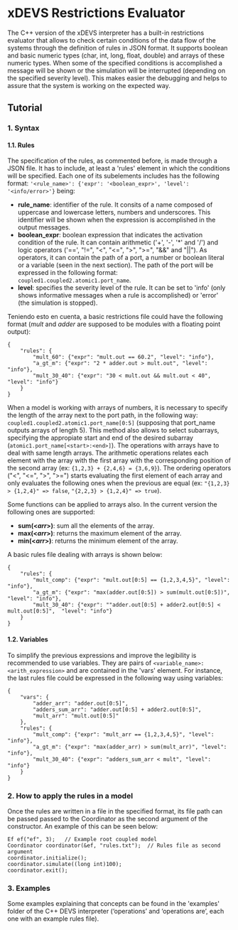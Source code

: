 # xDEVS Restrictions Evaluator
The C++ version of the xDEVS interpreter has a built-in restrictions evaluator that allows to check certain conditions of the data flow of the systems through the definition of rules in JSON format. It supports boolean and basic numeric types (char, int, long, float, double) and arrays of these numeric types. When some of the specified conditions is accomplished a message will be shown or the simulation will be interrupted (depending on the specified severity level). This makes easier the debugging and helps to assure that the system is working on the expected way.

## Tutorial
### 1. Syntax
#### 1.1. Rules
The specification of the rules, as commented before, is made through a JSON file. It has to include, at least a 'rules' element in which the conditions will be specified. Each one of its subelements includes has the following format:
```'<rule_name>': {'expr': '<boolean_expr>', 'level': '<info/error>'}```
being:
- **rule_name**: identifier of the rule. It consits of a name composed of uppercase and lowercase letters, numbers and underscores. This identifier will be shown when the expression is accomplished in the output messages.
- **boolean_expr**: boolean expression that indicates the activation condition of the rule. It can contain arithmetic ('+', '-', '*' and '/') and logic operators ('==', "!=", "<", "<=", ">", ">=", "&&" and "||"). As operators, it can contain the path of a port, a number or boolean literal or a variable (seen in the next section).  The path of the port will be expressed in the following format: ``` coupled1.coupled2.atomic1.port_name```.
- **level**: specifies the severity level of the rule. It can be set to 'info' (only shows informative messages when a rule is accomplished) or 'error' (the simulation is stopped).

Teniendo esto en cuenta, a basic restrictions file could have the following format (_mult_ and _adder_ are supposed to be modules with a floating point output):
```
{
	"rules": {
		"mult_60": {"expr": "mult.out == 60.2", "level": "info"}, 
		"a_gt_m": {"expr": "2 * adder.out > mult.out", "level": "info"}, 
		"mult_30_40": {"expr": "30 < mult.out && mult.out < 40", "level": "info"}
	}
}
```

When a model is working with arrays of numbers, it is necessary to specify the length of the array next to the port path, in the following way: ``` coupled1.coupled2.atomic1.port_name[0:5]``` (supposing that port_name outputs arrays of length 5). This method also allows to select subarrays, specifying the appropiate start and end of the desired subarray (```atomic1.port_name[<start>:<end>]```). The operations with arrays have to deal with same length arrays. The arithmetic operations relates each element with the array with the first array with the corresponding position of the second array (ex: ```{1,2,3} + {2,4,6} = {3,6,9}```). The ordering operators ("<", "<=", ">", ">=") starts evaluating the first element of each array and only evaluates the following ones when the previous are equal (ex: ```"{1,2,3} > {1,2,4}" => false```, ```"{2,2,3} > {1,2,4}" => true```).

Some functions can be applied to arrays also. In the current version the following ones are supported:
- **sum(<_arr_>)**: sum all the elements of the array.
- **max(<_arr_>)**: returns the maximum element of the array.
- **min(<_arr_>)**: returns the minimum element of the array.

A basic rules file dealing with arrays is shown below:
```
{
	"rules": {
		"mult_comp": {"expr": "mult.out[0:5] == {1,2,3,4,5}", "level": "info"},
		"a_gt_m": {"expr": "max(adder.out[0:5]) > sum(mult.out[0:5])", "level": "info"}, 
		"mult_30_40": {"expr": ""adder.out[0:5] + adder2.out[0:5] < mult.out[0:5]",  "level": "info"}
	}
}
```

#### 1.2. Variables
To simplify the previous expressions and improve the legibility is recommended to use variables. They are pairs of ```<variable_name>: <arith_expression>``` and are contained in the 'vars' element. For instance, the last rules file could be expressed in the following way using variables:
```
{
	"vars": {
		"adder_arr": "adder.out[0:5]",
		"adders_sum_arr": "adder.out[0:5] + adder2.out[0:5]",
		"mult_arr": "mult.out[0:5]"
	},
	"rules": {
		"mult_comp": {"expr": "mult_arr == {1,2,3,4,5}", "level": "info"},
		"a_gt_m": {"expr": "max(adder_arr) > sum(mult_arr)", "level": "info"},
		"mult_30_40": {"expr": "adders_sum_arr < mult", "level": "info"}
	}
}
```

### 2. How to apply the rules in a model 
Once the rules are written in a file in the specified format, its file path can be passed passed to the Coordinator as the second argument of the constructor. An example of this can be seen below:
```
Ef ef("ef", 3);   // Example root coupled model
Coordinator coordinator(&ef, "rules.txt");  // Rules file as second argument
coordinator.initialize();
coordinator.simulate((long int)100);
coordinator.exit();
```

### 3. Examples
Some examples explaining that concepts can be found in the 'examples' folder of the C++ DEVS interpreter (‘operations’ and ‘operations are’, each one with an example rules file).
